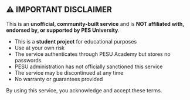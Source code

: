 ## ⚠️ IMPORTANT DISCLAIMER

This is an **unofficial, community-built service** and is **NOT affiliated with, endorsed by, or supported by PES University**.

- This is a **student project** for educational purposes
- Use at your own risk
- The service authenticates through PESU Academy but stores no passwords
- PESU administration has not officially sanctioned this service
- The service may be discontinued at any time
- No warranty or guarantees provided

By using this service, you acknowledge and accept these terms.